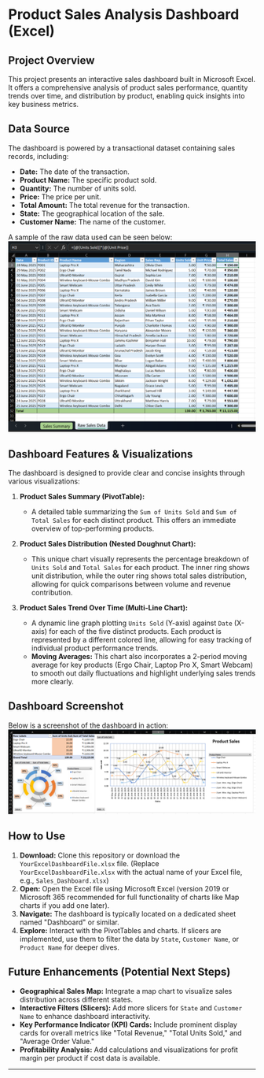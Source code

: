 # Product Sales Analysis Dashboard (Excel)

## Project Overview
This project presents an interactive sales dashboard built in Microsoft Excel. It offers a comprehensive analysis of product sales performance, quantity trends over time, and distribution by product, enabling quick insights into key business metrics.

## Data Source
The dashboard is powered by a transactional dataset containing sales records, including:
* **Date:** The date of the transaction.
* **Product Name:** The specific product sold.
* **Quantity:** The number of units sold.
* **Price:** The price per unit.
* **Total Amount:** The total revenue for the transaction.
* **State:** The geographical location of the sale.
* **Customer Name:** The name of the customer.

A sample of the raw data used can be seen below:
![Raw Data Sample](https://github.com/swayamjagtap/Projects-Sales-Performance-Dashboard/blob/main/Screenshot%202025-05-29%20154254.png)

## Dashboard Features & Visualizations

The dashboard is designed to provide clear and concise insights through various visualizations:

1.  **Product Sales Summary (PivotTable):**
    * A detailed table summarizing the `Sum of Units Sold` and `Sum of Total Sales` for each distinct product. This offers an immediate overview of top-performing products.

2.  **Product Sales Distribution (Nested Doughnut Chart):**
    * This unique chart visually represents the percentage breakdown of `Units Sold` and `Total Sales` for each product. The inner ring shows unit distribution, while the outer ring shows total sales distribution, allowing for quick comparisons between volume and revenue contribution.

3.  **Product Sales Trend Over Time (Multi-Line Chart):**
    * A dynamic line graph plotting `Units Sold` (Y-axis) against `Date` (X-axis) for each of the five distinct products. Each product is represented by a different colored line, allowing for easy tracking of individual product performance trends.
    * **Moving Averages:** This chart also incorporates a 2-period moving average for key products (Ergo Chair, Laptop Pro X, Smart Webcam) to smooth out daily fluctuations and highlight underlying sales trends more clearly.

## Dashboard Screenshot
Below is a screenshot of the dashboard in action:
![Dashboard Overview](https://github.com/swayamjagtap/Projects-Sales-Performance-Dashboard/blob/main/Screenshot%202025-05-29%20151635.png)

## How to Use
1.  **Download:** Clone this repository or download the `YourExcelDashboardFile.xlsx` file. (Replace `YourExcelDashboardFile.xlsx` with the actual name of your Excel file, e.g., `Sales_Dashboard.xlsx`)
2.  **Open:** Open the Excel file using Microsoft Excel (version 2019 or Microsoft 365 recommended for full functionality of charts like Map charts if you add one later).
3.  **Navigate:** The dashboard is typically located on a dedicated sheet named "Dashboard" or similar.
4.  **Explore:** Interact with the PivotTables and charts. If slicers are implemented, use them to filter the data by `State`, `Customer Name`, or `Product Name` for deeper dives.

## Future Enhancements (Potential Next Steps)

* **Geographical Sales Map:** Integrate a map chart to visualize sales distribution across different states.
* **Interactive Filters (Slicers):** Add more slicers for `State` and `Customer Name` to enhance dashboard interactivity.
* **Key Performance Indicator (KPI) Cards:** Include prominent display cards for overall metrics like "Total Revenue," "Total Units Sold," and "Average Order Value."
* **Profitability Analysis:** Add calculations and visualizations for profit margin per product if cost data is available.

---
